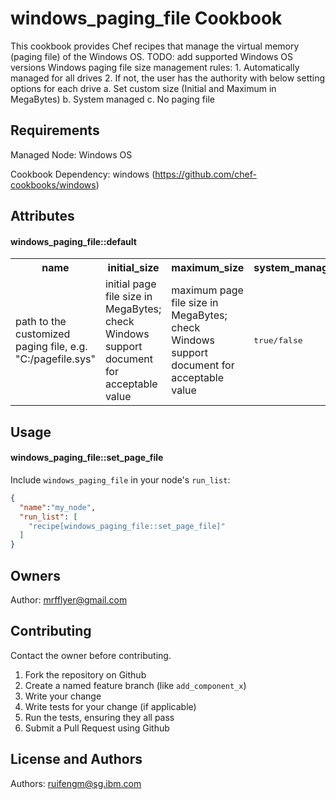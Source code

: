 windows_paging_file Cookbook
============================

This cookbook provides Chef recipes that manage the virtual memory (paging file) of the Windows OS. 
TODO: add supported Windows OS versions
Windows paging file size management rules: 
	1. Automatically managed for all drives
	2. If not, the user has the authority with below setting options for each drive
	    a. Set custom size (Initial and Maximum in MegaBytes)
	    b. System managed
	    c. No paging file

Requirements
------------
Managed Node: Windows OS

Cookbook Dependency: windows (https://github.com/chef-cookbooks/windows)

Attributes
----------

#### windows_paging_file::default
<table>
  <tr>
    <th>name</th>
    <th>initial_size</th>
    <th>maximum_size</th>
    <th>system_managed</th>
    <th>automatic_managed</th>
  </tr>
  <tr>
    <td>path to the customized paging file, e.g. "C:/pagefile.sys"</td>
    <td>initial page file size in MegaBytes; check Windows support document for acceptable value</td>
    <td>maximum page file size in MegaBytes; check Windows support document for acceptable value</td>
    <td><tt>true/false</tt></td>
    <td><tt>true/false</tt></td>
  </tr>
</table>

Usage
-----
#### windows_paging_file::set_page_file


Include `windows_paging_file` in your node's `run_list`:

```json
{
  "name":"my_node",
  "run_list": [
    "recipe[windows_paging_file::set_page_file]"
  ]
}
```

Owners
------
Author: mrfflyer@gmail.com

Contributing
------------
Contact the owner before contributing.

1. Fork the repository on Github
2. Create a named feature branch (like `add_component_x`)
3. Write your change
4. Write tests for your change (if applicable)
5. Run the tests, ensuring they all pass
6. Submit a Pull Request using Github

License and Authors
-------------------
Authors: ruifengm@sg.ibm.com

